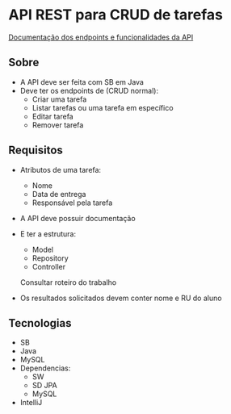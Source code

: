 # API REST para CRUD de tarefas

[Documentação dos endpoints e funcionalidades da API](https://gabriersdev.github.io/trabalho-be-java/)

## Sobre

- A API deve ser feita com SB em Java
- Deve ter os endpoints de (CRUD normal):
  - Criar uma tarefa
  - Listar tarefas ou uma tarefa em específico
  - Editar tarefa
  - Remover tarefa

## Requisitos

- Atributos de uma tarefa:
  - Nome
  - Data de entrega
  - Responsável pela tarefa

- A API deve possuir documentação

- E ter a estrutura:
  - Model
  - Repository
  - Controller

  Consultar roteiro do trabalho

- Os resultados solicitados devem conter nome e RU do aluno

## Tecnologias

- SB
- Java
- MySQL
- Dependencias:
  - SW
  - SD JPA
  - MySQL
- IntelliJ
